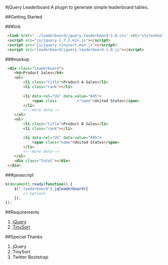 #jQuery Leaderboard
	A plugin to generate simple leaderboard tables.

##Getting Started

###link

```html
 <link href="../leaderboard/jquery.leaderboard-1.0.css" rel="stylesheet" media="screen">
 <script src="js/jquery-1.7.2.min.js"></script>
 <script src="js/jquery.tinysort.min.js"></script>
 <script src="leaderboard/jquery.leaderboard-1.0.js"></script>
```

###markup

```html
 <div class="leaderboard">
	<h4>Product Sales</h4>
	<ul>
		<li class="title">Product A Sales</li>
		<li class="rank"></li>
		
		<li data-rel="US" data-value="845">
			<span class			="name">United States</span>
		</li>
		<!--more data-->
	</ul>
	<ul>
		<li class="title">Product B Sales</li>
		<li class="rank"></li>

		<li data-rel="US" data-value="485">
			<span class="name">United States</span>
		</li>
		<!--more data-->
	</ul>	
	<div class="total"></div>
 </div>
```

###javascript

```js
$(document).ready(function() { 
	$(".leaderboard").jqleaderboard({
		// options
	});
});
```

##Requirements
1. [jQuery](http://jquery.com/)
2. [TinySort](https://github.com/Sjeiti/TinySort)

##Special Thanks
1. jQuery
2. TinySort
3. Twitter Bootstrap
